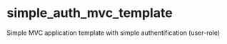 # simple_auth_mvc_template
Simple MVC application template with simple authentification (user-role)
